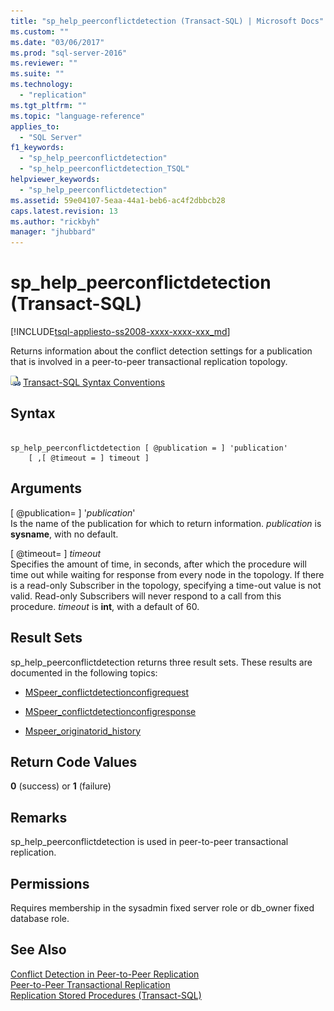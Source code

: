 ```yaml
---
title: "sp_help_peerconflictdetection (Transact-SQL) | Microsoft Docs"
ms.custom: ""
ms.date: "03/06/2017"
ms.prod: "sql-server-2016"
ms.reviewer: ""
ms.suite: ""
ms.technology: 
  - "replication"
ms.tgt_pltfrm: ""
ms.topic: "language-reference"
applies_to: 
  - "SQL Server"
f1_keywords: 
  - "sp_help_peerconflictdetection"
  - "sp_help_peerconflictdetection_TSQL"
helpviewer_keywords: 
  - "sp_help_peerconflictdetection"
ms.assetid: 59e04107-5eaa-44a1-beb6-ac4f2dbbcb28
caps.latest.revision: 13
ms.author: "rickbyh"
manager: "jhubbard"
---
```

# sp_help_peerconflictdetection (Transact-SQL)
[!INCLUDE[tsql-appliesto-ss2008-xxxx-xxxx-xxx_md](../../../database-engine/configure/windows/includes/tsql-appliesto-ss2008-xxxx-xxxx-xxx-md.md)]

  Returns information about the conflict detection settings for a publication that is involved in a peer-to-peer transactional replication topology.  
  
 ![Topic link icon](../../../database-engine/configure/windows/media/topic-link.gif "Topic link icon") [Transact-SQL Syntax Conventions](../../../t-sql/language-elements/transact-sql-syntax-conventions-transact-sql.md)  
  
## Syntax  
  
```  
  
sp_help_peerconflictdetection [ @publication = ] 'publication'  
    [ ,[ @timeout = ] timeout ]  
```  
  
## Arguments  
 [ @publication= ] '*publication*'  
 Is the name of the publication for which to return information. *publication* is **sysname**, with no default.  
  
 [ @timeout= ] *timeout*  
 Specifies the amount of time, in seconds, after which the procedure will time out while waiting for response from every node in the topology. If there is a read-only Subscriber in the topology, specifying a time-out value is not valid. Read-only Subscribers will never respond to a call from this procedure. *timeout* is **int**, with a default of 60.  
  
## Result Sets  
 sp_help_peerconflictdetection returns three result sets. These results are documented in the following topics:  
  
-   [MSpeer_conflictdetectionconfigrequest](../../../relational-databases/reference/system-tables/mspeer-conflictdetectionconfigrequest-transact-sql.md)  
  
-   [MSpeer_conflictdetectionconfigresponse](../../../relational-databases/reference/system-tables/mspeer-conflictdetectionconfigresponse-transact-sql.md)  
  
-   [Mspeer_originatorid_history](../../../relational-databases/reference/system-tables/mspeer-originatorid-history-transact-sql.md)  
  
## Return Code Values  
 **0** (success) or **1** (failure)  
  
## Remarks  
 sp_help_peerconflictdetection is used in peer-to-peer transactional replication.  
  
## Permissions  
 Requires membership in the sysadmin fixed server role or db_owner fixed database role.  
  
## See Also  
 [Conflict Detection in Peer-to-Peer Replication](../../../relational-databases/replication/transactional/peer-to-peer-conflict-detection-in-peer-to-peer-replication.md)   
 [Peer-to-Peer Transactional Replication](../../../relational-databases/replication/transactional/peer-to-peer-transactional-replication.md)   
 [Replication Stored Procedures &#40;Transact-SQL&#41;](../../../relational-databases/reference/system-stored-procedures/replication-stored-procedures-transact-sql.md)  
  
  